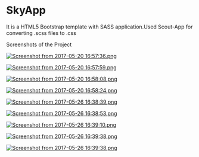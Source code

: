 # SkyApp
It is a HTML5 Bootstrap template with SASS application.Used Scout-App for converting .scss files to .css

Screenshots of the Project

[![Screenshot from 2017-05-20 16:57:36.png](https://s24.postimg.org/psm14l2l1/Screenshot_from_2017-05-20_16_57_36.png)](https://postimg.org/image/yavh8x93l/)

[![Screenshot from 2017-05-20 16:57:59.png](https://s22.postimg.org/db2qhzcs1/Screenshot_from_2017-05-20_16_57_59.png)](https://postimg.org/image/atqzapsvh/)

[![Screenshot from 2017-05-20 16:58:08.png](https://s16.postimg.org/ixixmtv51/Screenshot_from_2017-05-20_16_58_08.png)](https://postimg.org/image/rfsdr61nl/)

[![Screenshot from 2017-05-20 16:58:24.png](https://s8.postimg.org/u327ku391/Screenshot_from_2017-05-20_16_58_24.png)](https://postimg.org/image/ph63chhpt/)

[![Screenshot from 2017-05-26 16:38:39.png](https://s16.postimg.org/xw39rsb5h/Screenshot_from_2017-05-26_16_38_39.png)](https://postimg.org/image/cz71n4d4h/)

[![Screenshot from 2017-05-26 16:38:53.png](https://s9.postimg.org/beprozgun/Screenshot_from_2017-05-26_16_38_53.png)](https://postimg.org/image/510olqbyj/)

[![Screenshot from 2017-05-26 16:39:10.png](https://s23.postimg.org/xtr0oabkb/Screenshot_from_2017-05-26_16_39_10.png)](https://postimg.org/image/b51topu6f/)

[![Screenshot from 2017-05-26 16:39:38.png](https://s13.postimg.org/tyj669z6v/Screenshot_from_2017-05-26_16_39_38.png)](https://postimg.org/image/c8hhl8llv/)

[![Screenshot from 2017-05-26 16:39:38.png](https://s10.postimg.org/42sbavzop/Screenshot_from_2017-05-26_16_39_38.png)](https://postimg.org/image/dakjrl6qt/)
